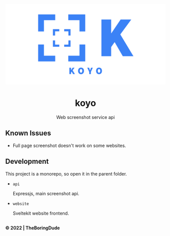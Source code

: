 <div align="center">
    <img src="./assets/banner.png">
    <h1>koyo</h1>
    <p>Web screenshot service api</p>
</div>

## Known Issues

- Full page screenshot doesn't work on some websites.

## Development

This project is a monorepo, so open it in the parent folder.

- `api`

  Expressjs, main screenshot api.

- `website`

  Sveltekit website frontend.

##

**&copy; 2022 | TheBoringDude**
